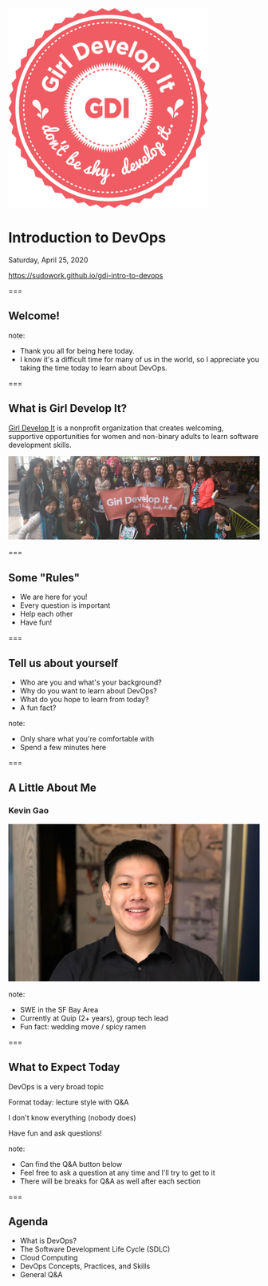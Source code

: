 <img src="dist/img/circle-gdi-logo.png" alt="GDI Logo" class="noborder"/>

# Introduction to DevOps
Saturday, April 25, 2020

https://sudowork.github.io/gdi-intro-to-devops

===

## Welcome!

note:
- Thank you all for being here today.
- I know it's a difficult time for many of us in the world, so I appreciate you taking the time today to learn about DevOps.

===

## What is Girl Develop It?

[Girl Develop It](https://www.girldevelopit.com) is a nonprofit organization that creates welcoming, supportive opportunities for women and non-binary adults to learn software development skills.

<img src="dist/img/gdisf-banner.jpeg" alt="GDI Organization" class="noborder"/>

===

## Some "Rules"

- We are here for you!
- Every question is important
- Help each other
- Have fun!

===

## Tell us about yourself

- Who are you and what's your background?
- Why do you want to learn about DevOps?
- What do you hope to learn from today?
- A fun fact?

note:
- Only share what you're comfortable with
- Spend a few minutes here

===

## A Little About Me

### Kevin Gao

<img src="dist/img/kgao.png" alt="Kevin Gao" class="noborder"/>

note:
- SWE in the SF Bay Area
- Currently at Quip (2+ years), group tech lead
- Fun fact: wedding move / spicy ramen

===

## What to Expect Today

DevOps is a very broad topic

Format today: lecture style with Q&A

I don't know everything (nobody does)

Have fun and ask questions!

note:
- Can find the Q&A button below
- Feel free to ask a question at any time and I'll try to get to it
- There will be breaks for Q&A as well after each section

===

## Agenda

- What is DevOps?
- The Software Development Life Cycle (SDLC)
- Cloud Computing
- DevOps Concepts, Practices, and Skills
- General Q&A
